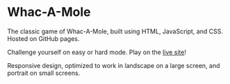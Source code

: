 # Whac-A-Mole

The classic game of Whac-A-Mole, built using HTML, JavaScript, and CSS. Hosted on GitHub pages.

Challenge yourself on easy or hard mode. Play on the [live site](https://zduvall.github.io/Whac-A-Mole/)!

Responsive design, optimized to work in landscape on a large screen, and portrait on small screens.
